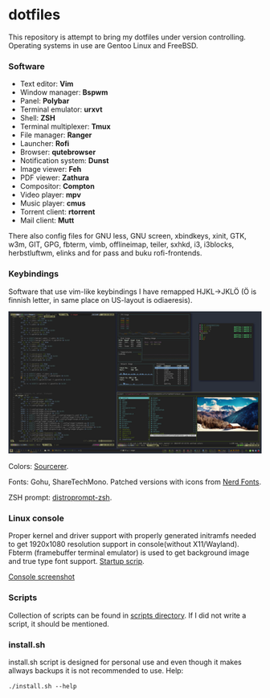 # dotfiles

This repository is attempt to bring my dotfiles under version controlling. Operating systems in use are Gentoo Linux and FreeBSD.

### Software

+ Text editor:          **Vim**
+ Window manager:       **Bspwm**
+ Panel:                **Polybar**
+ Terminal emulator:    **urxvt**
+ Shell:                **ZSH**
+ Terminal multiplexer: **Tmux**
+ File manager:         **Ranger**
+ Launcher:             **Rofi**
+ Browser:              **qutebrowser**
+ Notification system:  **Dunst**
+ Image viewer:         **Feh**
+ PDF viewer:           **Zathura**
+ Compositor:           **Compton**
+ Video player:         **mpv**
+ Music player:         **cmus**
+ Torrent client:       **rtorrent**
+ Mail client:          **Mutt**

There also config files for GNU less, GNU screen, xbindkeys, xinit, GTK, w3m, GIT, GPG, fbterm, vimb, offlineimap, teiler, sxhkd, i3, i3blocks, herbstluftwm, elinks and for pass and buku rofi-frontends.

### Keybindings

Software that use vim-like keybindings I have remapped HJKL->JKLÖ (Ö is finnish letter, in same place on US-layout is odiaeresis).

![Screenshot](screenshots/screenshot.png?raw=true)

Colors: [Sourcerer](https://github.com/xero/sourcerer).

Fonts: Gohu, ShareTechMono. Patched versions with icons from [Nerd Fonts](https://github.com/ryanoasis/nerd-fonts).

ZSH prompt: [distroprompt-zsh](https://github.com/mjturt/distroprompt-zsh).

### Linux console

Proper kernel and driver support with properly generated initramfs needed to get 1920x1080 resolution support in console(without X11/Wayland). Fbterm (framebuffer terminal emulator) is used to get background image and true type font support. [Startup scrip](scripts/bin/fb).

[Console screenshot](screenshots/console.png?raw=true)

### Scripts

Collection of scripts can be found in [scripts directory](scripts). If I did not write a script, it should be mentioned.

### install.sh

install.sh script is designed for personal use and even though it makes allways backups it is not recommended to use. Help:
```
./install.sh --help
```
